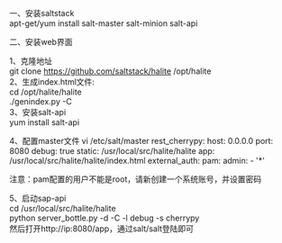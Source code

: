 一、安装saltstack  
 apt-get/yum   install salt-master salt-minion salt-api
 
 二、安装web界面
 
 1、克隆地址  
git clone https://github.com/saltstack/halite  /opt/halite  
2、生成index.html文件:   
cd /opt/halite/halite  
./genindex.py -C  
3、安装salt-api  
yum install salt-api  

4、配置master文件
vi /etc/salt/master
rest_cherrypy:
    host: 0.0.0.0
    port: 8080
    debug: true
    static: /usr/local/src/halite/halite
    app: /usr/local/src/halite/halite/index.html
external_auth:
    pam:
      admin:
            - '*'
           
        
注意：pam配置的用户不能是root，请新创建一个系统账号，并设置密码

5、启动sap-api  
cd /usr/local/src/halite/halite  
python server_bottle.py -d -C -l debug -s cherrypy  
然后打开http://ip:8080/app，通过salt/salt登陆即可
